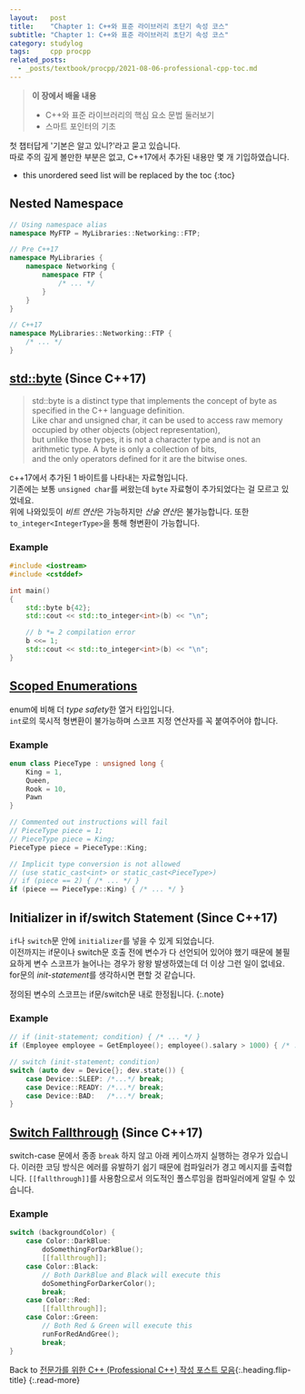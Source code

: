 ```yaml
---
layout:   post
title:    "Chapter 1: C++와 표준 라이브러리 초단기 속성 코스"
subtitle: "Chapter 1: C++와 표준 라이브러리 초단기 속성 코스"
category: studylog
tags:     cpp procpp
related_posts:
  - _posts/textbook/procpp/2021-08-06-professional-cpp-toc.md
---
```


> **이 장에서 배울 내용**
>
> * C++와 표준 라이브러리의 핵심 요소 문법 둘러보기
> * 스마트 포인터의 기초

첫 챕터답게 '기본은 알고 있니?'라고 묻고 있습니다.<br>
따로 주의 깊게 볼만한 부분은 없고, C++17에서 추가된 내용만 몇 개 기입하였습니다.

<!--more-->

* this unordered seed list will be replaced by the toc
{:toc}

## Nested Namespace

```c++
// Using namespace alias
namespace MyFTP = MyLibraries::Networking::FTP;

// Pre C++17
namespace MyLibraries {
    namespace Networking {
        namespace FTP {
            /* ... */
        }
    }
}

// C++17
namespace MyLibraries::Networking::FTP {
    /* ... */
}
```

## [std::byte](https://en.cppreference.com/w/cpp/types/byte) (Since C++17)

> std::byte is a distinct type that implements the concept of byte as specified in the C++ language definition.<br>
> Like char and unsigned char, it can be used to access raw memory occupied by other objects (object representation),<br>
> but unlike those types, it is not a character type and is not an arithmetic type. A byte is only a collection of bits,<br>
> and the only operators defined for it are the bitwise ones.

c++17에서 추가된 1 바이트를 나타내는 자료형입니다.<br>
기존에는 보통 `unsigned char`를 써왔는데 `byte` 자료형이 추가되었다는 걸 모르고 있었네요.<br>
위에 나와있듯이 *비트 연산*은 가능하지만 *산술 연산*은 불가능합니다. 또한 `to_integer<IntegerType>`을 통해 형변환이 가능합니다.

### Example

```c++
#include <iostream>
#include <cstddef>

int main()
{
    std::byte b{42};
    std::cout << std::to_integer<int>(b) << "\n";

    // b *= 2 compilation error
    b <<= 1;
    std::cout << std::to_integer<int>(b) << "\n";
}
```

## [Scoped Enumerations](https://en.cppreference.com/w/cpp/language/enum)

enum에 비해 더 *type safety*한 열거 타입입니다.<br>
`int`로의 묵시적 형변환이 불가능하며 스코프 지정 연산자를 꼭 붙여주어야 합니다.

### Example

```c++
enum class PieceType : unsigned long {
    King = 1,
    Queen,
    Rook = 10,
    Pawn
}

// Commented out instructions will fail
// PieceType piece = 1;
// PieceType piece = King;
PieceType piece = PieceType::King;

// Implicit type conversion is not allowed
// (use static_cast<int> or static_cast<PieceType>)
// if (piece == 2) { /* ... */ }
if (piece == PieceType::King) { /* ... */ }
```

## Initializer in if/switch Statement (Since C++17)

`if`나 `switch`문 안에 `initializer`를 넣을 수 있게 되었습니다.<br>
이전까지는 if문이나 switch문 호출 전에 변수가 다 선언되어 있어야 했기 때문에
불필요하게 변수 스코프가 늘어나는 경우가 왕왕 발생하였는데 더 이상 그런 일이 없네요.<br>
for문의 *init-statement*를 생각하시면 편할 것 같습니다.

정의된 변수의 스코프는 if문/switch문 내로 한정됩니다.
{:.note}

### Example

```c++
// if (init-statement; condition) { /* ... */ }
if (Employee employee = GetEmployee(); employee().salary > 1000) { /* ... */ }

// switch (init-statement; condition)
switch (auto dev = Device{}; dev.state()) {
    case Device::SLEEP: /*...*/ break;
    case Device::READY: /*...*/ break;
    case Device::BAD:   /*...*/ break;
}
```

## [Switch Fallthrough](https://en.cppreference.com/w/cpp/language/attributes/fallthrough) (Since C++17)

switch-case 문에서 종종 `break` 하지 않고 아래 케이스까지 실행하는 경우가 있습니다. 이러한 코딩 방식은 에러를 유발하기 쉽기 때문에
컴파일러가 경고 메시지를 출력합니다. `[[fallthrough]]`를 사용함으로서 의도적인 폴스루임을 컴파일러에게 알릴 수 있습니다.

### Example

```c++
switch (backgroundColor) {
    case Color::DarkBlue:
        doSomethingForDarkBlue();
        [[fallthrough]];
    case Color::Black:
        // Both DarkBlue and Black will execute this
        doSomethingForDarkerColor();
        break;
    case Color::Red:
        [[fallthrough]];
    case Color::Green:
        // Both Red & Green will execute this
        runForRedAndGree();
        break;
}
```

Back to [전문가를 위한 C++ (Professional C++) 작성 포스트 모음](professional-cpp-toc){:.heading.flip-title}
{:.read-more}
